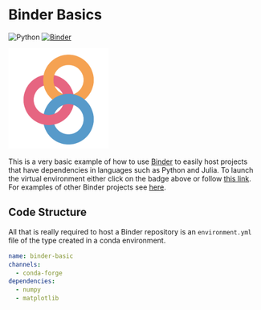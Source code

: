 # Binder Basics

![Python](https://img.shields.io/badge/language-python-blue) [![Binder](https://mybinder.org/badge_logo.svg)](https://mybinder.org/v2/gh/james-alvey-42/BinderBasic/master)

<img src="img/binder.png" width="200"/>

This is a very basic example of how to use [Binder](https://mybinder.org/) to easily host projects that have dependencies in languages such as Python and Julia. To launch the virtual environment either click on the badge above or follow [this link](https://mybinder.org/v2/gh/james-alvey-42/BinderBasic/master). For examples of other Binder projects see [here](https://github.com/binder-examples).

## Code Structure

All that is really required to host a Binder repository is an `environment.yml` file of the type created in a conda environment.

```yaml
name: binder-basic
channels:
  - conda-forge
dependencies:
  - numpy
  - matplotlib
```
